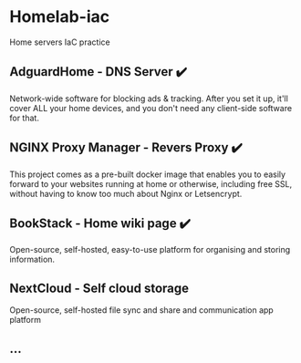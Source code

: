 # Homelab-iac
Home servers IaC practice


## AdguardHome - DNS Server ✔️
Network-wide software for blocking ads & tracking. After you set it up, it'll cover ALL your home devices, and you don't need any client-side software for that.


## NGINX Proxy Manager - Revers Proxy ✔️
This project comes as a pre-built docker image that enables you to easily forward to your websites running at home or otherwise, including free SSL, without having to know too much about Nginx or Letsencrypt.


## BookStack - Home wiki page ✔️
Open-source, self-hosted, easy-to-use platform for organising and storing information.


## NextCloud - Self cloud storage
Open-source, self-hosted file sync and share and communication app platform


## ... 
